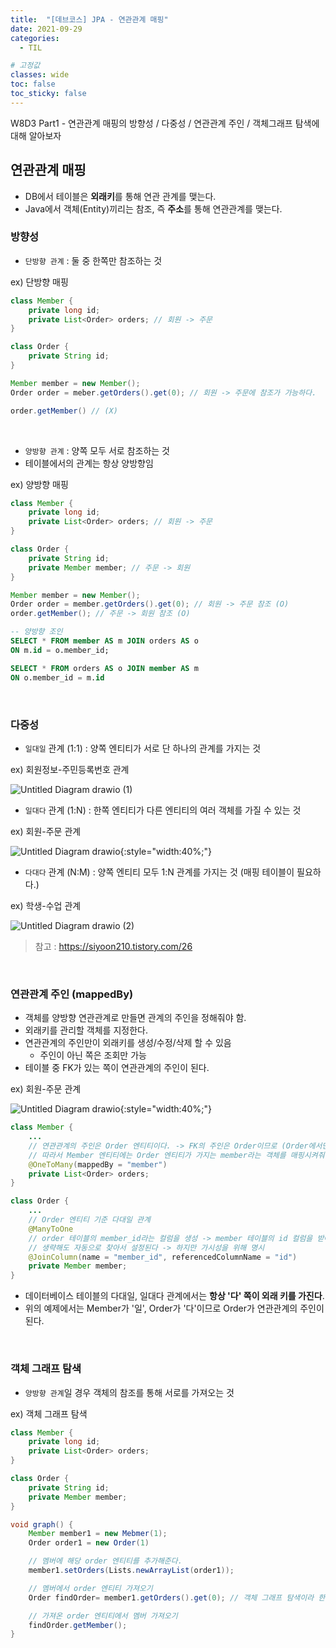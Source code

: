 ```yaml
---
title:  "[데브코스] JPA - 연관관계 매핑"
date: 2021-09-29
categories: 
  - TIL

# 고정값
classes: wide
toc: false
toc_sticky: false
---
```


W8D3 Part1 - 연관관계 매핑의 방향성 / 다중성 / 연관관계 주인 / 객체그래프 탐색에 대해 알아보자

## 연관관계 매핑

- DB에서 테이블은 **외래키**를 통해 연관 관계를 맺는다.
- Java에서 객체(Entity)끼리는 참조, 즉 **주소**를 통해 연관관계를 맺는다.

### 방향성

- `단방향 관계` : 둘 중 한쪽만 참조하는 것

<div class="sub_title">ex) 단방향 매핑</div>

```java
class Member {
	private long id;
	private List<Order> orders; // 회원 -> 주문
}

class Order {
	private String id;
}

Member member = new Member();
Order order = meber.getOrders().get(0); // 회원 -> 주문에 참조가 가능하다.

order.getMember() // (X)
```

<br>

- `양방향 관계` : 양쪽 모두 서로 참조하는 것
- 테이블에서의 관계는 항상 양방향임

<div class="sub_title">ex) 양방향 매핑</div>

```java
class Member {
	private long id;
	private List<Order> orders; // 회원 -> 주문
}

class Order {
	private String id;
	private Member member; // 주문 -> 회원
}

Member member = new Member();
Order order = member.getOrders().get(0); // 회원 -> 주문 참조 (O)
order.getMember(); // 주문 -> 회원 참조 (O)
```

```sql
-- 양방향 조인 
SELECT * FROM member AS m JOIN orders AS o 
ON m.id = o.member_id;

SELECT * FROM orders AS o JOIN member AS m
ON o.member_id = m.id
```

<br>

### 다중성

- `일대일` 관계 (1:1) : 양쪽 엔티티가 서로 단 하나의 관계를 가지는 것

<div class="sub_title">ex) 회원정보-주민등록번호 관계</div>

![Untitled Diagram drawio (1)](https://user-images.githubusercontent.com/71180414/135474110-196285cb-b9e6-4403-8b38-734395f3b40e.png)

- `일대다` 관계 (1:N) : 한쪽 엔티티가 다른 엔티티의 여러 객체를 가질 수 있는 것

<div class="sub_title">ex) 회원-주문 관계</div>

![Untitled Diagram drawio](https://user-images.githubusercontent.com/71180414/135469323-7c868dd9-714a-4379-8026-936fe9649fd5.png){:style="width:40%;"}

- `다대다` 관계 (N:M) : 양쪽 엔티티 모두 1:N 관계를 가지는 것 (매핑 테이블이 필요하다.)

<div class="sub_title">ex) 학생-수업 관계</div>

![Untitled Diagram drawio (2)](https://user-images.githubusercontent.com/71180414/135474153-9cf64aa6-3907-49ad-a52d-07a1ee78a998.png)

> 참고 : https://siyoon210.tistory.com/26

<br>

### 연관관계 주인 (mappedBy)

- 객체를 양방향 연관관계로 만들면 관계의 주인을 정해줘야 함.
- 외래키를 관리할 객체를 지정한다.
- 연관관계의 주인만이 외래키를 생성/수정/삭제 할 수 있음
  - 주인이 아닌 쪽은 조회만 가능
- 테이블 중 FK가 있는 쪽이 연관관계의 주인이 된다.

<div class="sub_title">ex) 회원-주문 관계</div>

![Untitled Diagram drawio](https://user-images.githubusercontent.com/71180414/135469323-7c868dd9-714a-4379-8026-936fe9649fd5.png){:style="width:40%;"}


```java
class Member {
	...
	// 연관관계의 주인은 Order 엔티티이다. -> FK의 주인은 Order이므로 (Order에서만 member 객체를 가짐)
	// 따라서 Member 엔티티에는 Order 엔티티가 가지는 member라는 객체를 매핑시켜줘야한다
	@OneToMany(mappedBy = "member")
	private List<Order> orders;
}

class Order {
	...
	// Order 엔티티 기준 다대일 관계
	@ManyToOne
	// order 테이블의 member_id라는 컬럼을 생성 -> member 테이블의 id 컬럼을 받아서 FK 지정
	// 생략해도 자동으로 찾아서 설정된다 -> 하지만 가시성을 위해 명시
	@JoinColumn(name = "member_id", referencedColumnName = "id")	
	private Member member;
}
```

- 데이터베이스 테이블의 다대일, 일대다 관계에서는 **항상 '다' 쪽이 외래 키를 가진다**. 
- 위의 예제에서는 Member가 '일', Order가 '다'이므로 Order가 연관관계의 주인이 된다.

<br>

### 객체 그래프 탐색

- `양방향 관계`일 경우 객체의 참조를 통해 서로를 가져오는 것

<div class="sub_title">ex) 객체 그래프 탐색</div>

```java
class Member {
	private long id;
	private List<Order> orders;
}

class Order {
	private String id;
	private Member member;
}

void graph() {
    Member member1 = new Mebmer(1);
    Order order1 = new Order(1)

    // 멤버에 해당 order 엔티티를 추가해준다.
    member1.setOrders(Lists.newArrayList(order1));

    // 멤버에서 order 엔티티 가져오기
    Order findOrder= member1.getOrders().get(0); // 객체 그래프 탐색이라 한다.

    // 가져온 order 엔티티에서 멤버 가져오기
    findOrder.getMember();
}
```

<br>
